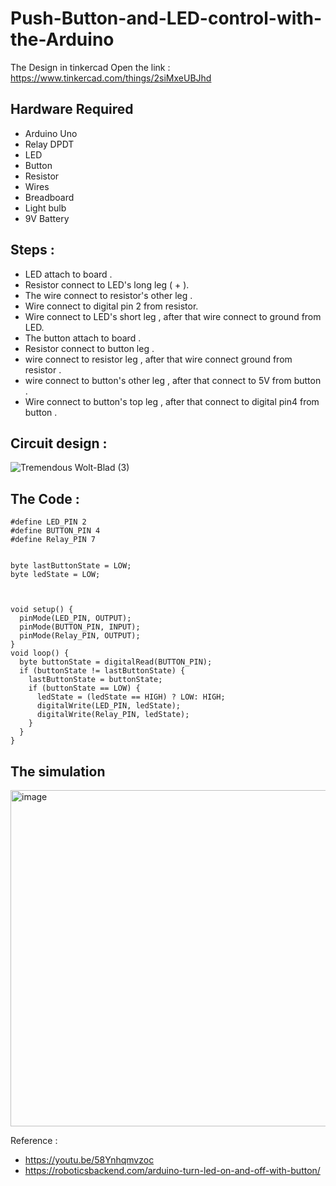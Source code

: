 # Push-Button-and-LED-control-with-the-Arduino

The Design in tinkercad Open the link : 
https://www.tinkercad.com/things/2siMxeUBJhd

## Hardware Required 
- Arduino Uno 
- Relay DPDT
- LED 
- Button 
- Resistor 
- Wires 
- Breadboard
- Light bulb
- 9V Battery


## Steps :
- LED attach to board .
- Resistor connect to LED's long leg ( + ).
- The wire connect to resistor's other leg .
- Wire connect to digital pin 2 from resistor.
- Wire connect to LED's short leg , after that wire connect to ground from LED.
- The button attach to board .
- Resistor connect to button leg .
- wire connect to resistor leg , after that wire connect ground from resistor .
- wire connect to button's other leg , after that connect to 5V from button .
- Wire connect to button's top leg , after that connect to digital pin4 from button .

## Circuit design :
![Tremendous Wolt-Blad (3)](https://user-images.githubusercontent.com/108204114/182014336-b12c453f-5b4e-48fe-8c7f-c9cae1a4a8df.png)

## The Code :
```
#define LED_PIN 2
#define BUTTON_PIN 4
#define Relay_PIN 7


byte lastButtonState = LOW;
byte ledState = LOW;



void setup() {
  pinMode(LED_PIN, OUTPUT);
  pinMode(BUTTON_PIN, INPUT);
  pinMode(Relay_PIN, OUTPUT);
}
void loop() {
  byte buttonState = digitalRead(BUTTON_PIN);
  if (buttonState != lastButtonState) {
    lastButtonState = buttonState;
    if (buttonState == LOW) {
      ledState = (ledState == HIGH) ? LOW: HIGH;
      digitalWrite(LED_PIN, ledState);
      digitalWrite(Relay_PIN, ledState);
    }
  }
}
```
## The simulation 
<img width="538" alt="image" src="https://user-images.githubusercontent.com/108204114/182014585-dc5239e9-da8c-47c1-ade6-ba4e56f0f2f9.png">

Reference : <br>
- https://youtu.be/58Ynhqmvzoc
- https://roboticsbackend.com/arduino-turn-led-on-and-off-with-button/


